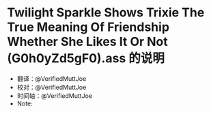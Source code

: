 # Twilight Sparkle Shows Trixie The True Meaning Of Friendship Whether She Likes It Or Not (G0h0yZd5gF0).ass 的说明 

- 翻译：@VerifiedMuttJoe 
- 校对：@VerifiedMuttJoe 
- 时间轴：@VerifiedMuttJoe 
- Note: 
